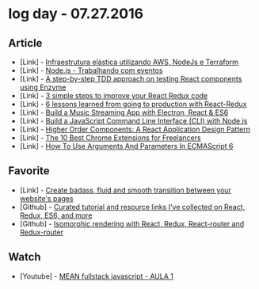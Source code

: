 # log day - 07.27.2016

## Article

- \[Link\] - [Infraestrutura elástica utilizando AWS, NodeJs e Terraform](https://medium.com/@guilhermeviebig/infraestrutura-el%C3%A1stica-utilizando-aws-nodejs-e-terraform-dc1fc31db45f#.v8emeq24a)
- \[Link\] - [Node.js - Trabalhando com eventos](http://nomadev.com.br/node-js-trabalhando-com-eventos/)
- \[Link\] - [A step-by-step TDD approach on testing React components using Enzyme](http://thereignn.ghost.io/a-step-by-step-tdd-approach-on-testing-react-components-using-enzyme/)
- \[Link\] - [3 simple steps to improve your React Redux code](https://www.ckl.io/blog/3-simple-steps-to-improve-react-redux-code/)
- \[Link\] - [6 lessons learned from going to production with React-Redux](https://medium.com/@royisch/6-lessons-learned-from-going-to-production-with-react-redux-19257f6724f6#.4t54oa9yu)
- \[Link\] - [Build a Music Streaming App with Electron, React & ES6](https://www.sitepoint.com/music-streaming-app-electron-react-es6/)
- \[Link\] - [Build a JavaScript Command Line Interface (CLI) with Node.js](https://www.sitepoint.com/javascript-command-line-interface-cli-node-js/)
- \[Link\] - [Higher Order Components: A React Application Design Pattern](https://www.sitepoint.com/react-higher-order-components/)
- \[Link\] - [The 10 Best Chrome Extensions for Freelancers](https://www.sitepoint.com/the-10-best-chrome-extensions-for-freelancers/)
- \[Link\] - [How To Use Arguments And Parameters In ECMAScript 6](https://www.smashingmagazine.com/2016/07/how-to-use-arguments-and-parameters-in-ecmascript-6/)


## Favorite

- \[Link\] - [Create badass, fluid and smooth transition between your website's pages](http://barbajs.org/)
- \[Github\] - [Curated tutorial and resource links I've collected on React, Redux, ES6, and more](https://github.com/markerikson/react-redux-links)
- \[Github\] - [Isomorphic rendering with React, Redux, React-router and Redux-router](https://github.com/halt-hammerzeit/react-isomorphic-render#readme)


## Watch

- \[Youtube\] - [MEAN fullstack javascript - AULA 1](https://www.youtube.com/watch?v=e9VpwBrUiYs)
